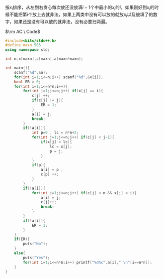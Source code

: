 按$x_i$排序，从左到右贪心每次放还没放满$i-1$个中最小的$x_i$的$i$，如果刚好到$x_i$的时候不能把第$i$个放上去就非法，如果上两类中没有可以放的就放$x_i$以及被填了的数字，如果还是没有可以放的就非法，没有必要扫两遍。

$\rm AC \ Code$
```cpp
#include<bits/stdc++.h>
#define maxn 505
using namespace std;

int n,x[maxn],c[maxn],a[maxn*maxn];

int main(){
	scanf("%d",&n);
	for(int i=1;i<=n;i++) scanf("%d",&x[i]);
	bool ER = 0;
	for(int i=1;i<=n*n;i++){
		for(int j=1;j<=n;j++) if(x[j] == i){
			c[j] ++;
			if(c[j] != j){
				ER = 1;
			}
			a[i] = j;
			break;
		}
		if(!a[i]){
			int p=0 , lc = n*n+2;
			for(int j=1;j<=n;j++) if(c[j] < j-1){
				if(x[j] < lc){
					lc = x[j];
					p = j;
				}
			}
			if(p){
				a[i] = p ,
				c[p] ++;
			}
		}
		if(!a[i]){
			for(int j=1;j<=n;j++) if(c[j] < n && x[j] < i){
				a[i] = j;
				c[j]++;
				break;
			}
		}
		if(!a[i]){
			ER = 1;
		}
	}
	if(ER){
		puts("No");
	}
	else{
		puts("Yes");
		for(int i=1;i<=n*n;i++) printf("%d%c",a[i]," \n"[i==n*n]);
	}
}
```
